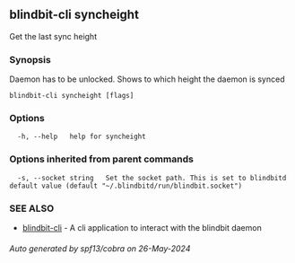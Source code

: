 ## blindbit-cli syncheight

Get the last sync height

### Synopsis

Daemon has to be unlocked. Shows to which height the daemon is synced

```
blindbit-cli syncheight [flags]
```

### Options

```
  -h, --help   help for syncheight
```

### Options inherited from parent commands

```
  -s, --socket string   Set the socket path. This is set to blindbitd default value (default "~/.blindbitd/run/blindbit.socket")
```

### SEE ALSO

* [blindbit-cli](blindbit-cli.md)	 - A cli application to interact with the blindbit daemon

###### Auto generated by spf13/cobra on 26-May-2024
